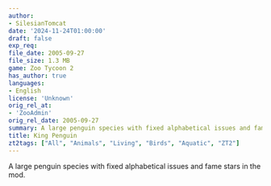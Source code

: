 ```yaml
---
author:
- SilesianTomcat
date: '2024-11-24T01:00:00'
draft: false
exp_req:
file_date: 2005-09-27
file_size: 1.3 MB
game: Zoo Tycoon 2
has_author: true
languages:
- English
license: 'Unknown'
orig_rel_at:
- 'ZooAdmin'
orig_rel_date: 2005-09-27
summary: A large penguin species with fixed alphabetical issues and fame stars in the mod.
title: King Penguin
zt2tags: ["All", "Animals", "Living", "Birds", "Aquatic", "ZT2"]
---
```

A large penguin species with fixed alphabetical issues and fame stars in the mod.
